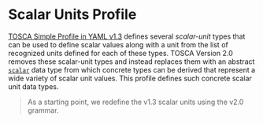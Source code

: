# Scalar Units Profile

[TOSCA Simple Profile in YAML
v1.3](https://docs.oasis-open.org/tosca/TOSCA-Simple-Profile-YAML/v1.3/TOSCA-Simple-Profile-YAML-v1.3.html)
defines several *scalar-unit* types that can be used to define scalar
values along with a unit from the list of recognized units defined for
each of these types. TOSCA Version 2.0 removes these scalar-unit types
and instead replaces them with an abstract
[`scalar`](https://docs.oasis-open.org/tosca/TOSCA/v2.0/TOSCA-v2.0.html#scalar)
data type from which concrete types can be derived that represent a
wide variety of scalar unit values. This profile defines such concrete
scalar unit data types.

> As a starting point, we redefine the v1.3 scalar units using the
  v2.0 grammar.

